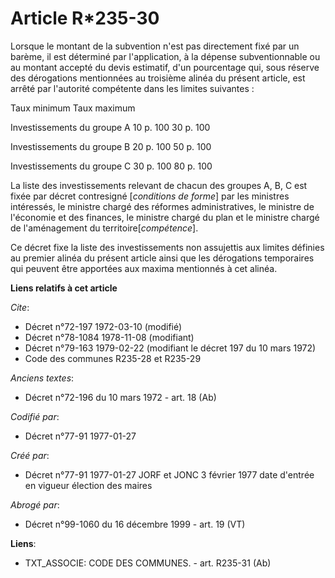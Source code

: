# Article R*235-30

Lorsque le montant de la subvention n'est pas directement fixé par un barème, il est déterminé par l'application, à la
dépense subventionnable ou au montant accepté du devis estimatif, d'un pourcentage qui, sous réserve des dérogations
mentionnées au troisième alinéa du présent article, est arrêté par l'autorité compétente dans les limites suivantes :

Taux minimum Taux maximum

Investissements du groupe A 10 p. 100 30 p. 100 

Investissements du groupe B 20 p. 100 50 p. 100 

Investissements du groupe C 30 p. 100 80 p. 100

La liste des investissements relevant de chacun des groupes A, B, C est fixée par décret contresigné [*conditions de forme*]
par les ministres intéressés, le ministre chargé des réformes administratives, le ministre de l'économie et des finances, le
ministre chargé du plan et le ministre chargé de l'aménagement du territoire[*compétence*]. 

Ce décret fixe la liste des investissements non assujettis aux limites définies au premier alinéa du présent article ainsi
que les dérogations temporaires qui peuvent être apportées aux maxima mentionnés à cet alinéa.

**Liens relatifs à cet article**

_Cite_:

  - Décret n°72-197 1972-03-10 (modifié)
  - Décret n°78-1084 1978-11-08 (modifiant)
  - Décret n°79-163 1979-02-22 (modifiant le décret 197 du 10 mars 1972)
  - Code des communes R235-28 et R235-29

_Anciens textes_:

  - Décret n°72-196 du 10 mars 1972 - art. 18 (Ab)

_Codifié par_:

  - Décret n°77-91 1977-01-27

_Créé par_:

  - Décret n°77-91 1977-01-27 JORF et JONC 3 février 1977 date d'entrée en vigueur élection des maires

_Abrogé par_:

  - Décret n°99-1060 du 16 décembre 1999 - art. 19 (VT)

**Liens**:

  - TXT_ASSOCIE: CODE DES COMMUNES. - art. R235-31 (Ab)
